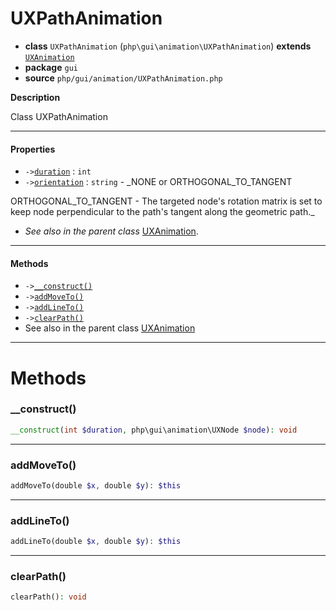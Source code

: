 # UXPathAnimation

- **class** `UXPathAnimation` (`php\gui\animation\UXPathAnimation`) **extends** [`UXAnimation`](https://github.com/VenityStudio/android/tree/master/jphp-android-ext/api-docs/classes/php/gui/animation/UXAnimation.md)
- **package** `gui`
- **source** `php/gui/animation/UXPathAnimation.php`

**Description**

Class UXPathAnimation

---

#### Properties

- `->`[`duration`](#prop-duration) : `int`
- `->`[`orientation`](#prop-orientation) : `string` - _NONE or ORTHOGONAL_TO_TANGENT

ORTHOGONAL_TO_TANGENT - The targeted node's rotation matrix is set to keep node
perpendicular to the path's tangent along the geometric path._
- *See also in the parent class* [UXAnimation](https://github.com/VenityStudio/android/tree/master/jphp-android-ext/api-docs/classes/php/gui/animation/UXAnimation.md).

---

#### Methods

- `->`[`__construct()`](#method-__construct)
- `->`[`addMoveTo()`](#method-addmoveto)
- `->`[`addLineTo()`](#method-addlineto)
- `->`[`clearPath()`](#method-clearpath)
- See also in the parent class [UXAnimation](https://github.com/VenityStudio/android/tree/master/jphp-android-ext/api-docs/classes/php/gui/animation/UXAnimation.md)

---
# Methods

<a name="method-__construct"></a>

### __construct()
```php
__construct(int $duration, php\gui\animation\UXNode $node): void
```

---

<a name="method-addmoveto"></a>

### addMoveTo()
```php
addMoveTo(double $x, double $y): $this
```

---

<a name="method-addlineto"></a>

### addLineTo()
```php
addLineTo(double $x, double $y): $this
```

---

<a name="method-clearpath"></a>

### clearPath()
```php
clearPath(): void
```